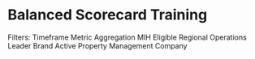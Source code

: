 # Balanced Scorecard Training


Filters:
   Timeframe
   Metric Aggregation
   MIH Eligible
   Regional Operations Leader
   Brand
   Active Property
   Management Company
